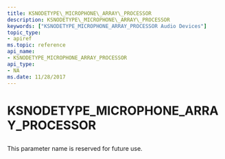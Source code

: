 ```yaml
---
title: KSNODETYPE\_MICROPHONE\_ARRAY\_PROCESSOR
description: KSNODETYPE\_MICROPHONE\_ARRAY\_PROCESSOR
keywords: ["KSNODETYPE_MICROPHONE_ARRAY_PROCESSOR Audio Devices"]
topic_type:
- apiref
ms.topic: reference
api_name:
- KSNODETYPE_MICROPHONE_ARRAY_PROCESSOR
api_type:
- NA
ms.date: 11/28/2017
---
```


# KSNODETYPE\_MICROPHONE\_ARRAY\_PROCESSOR


## <span id="ddk_ksnodetype_microphone_array_processor_ks"></span><span id="DDK_KSNODETYPE_MICROPHONE_ARRAY_PROCESSOR_KS"></span>


This parameter name is reserved for future use.

 

 





